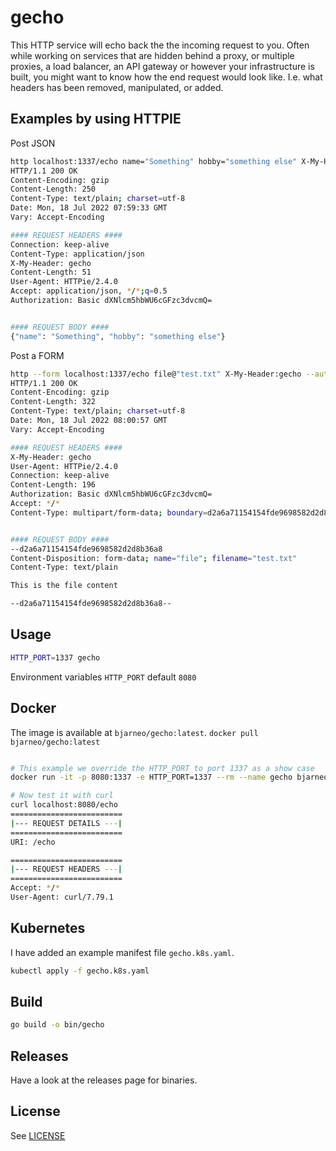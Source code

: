 # gecho

This HTTP service will echo back the the incoming request to you. Often while working on services that are hidden behind a proxy, or multiple proxies, a load balancer, an API gateway or however your infrastructure is built, you might want to know how the end request would look like. I.e. what headers has been removed, manipulated, or added.

## Examples by using HTTPIE

Post JSON

```bash
http localhost:1337/echo name="Something" hobby="something else" X-My-Header:gecho --auth username:password
HTTP/1.1 200 OK
Content-Encoding: gzip
Content-Length: 250
Content-Type: text/plain; charset=utf-8
Date: Mon, 18 Jul 2022 07:59:33 GMT
Vary: Accept-Encoding

#### REQUEST HEADERS ####
Connection: keep-alive
Content-Type: application/json
X-My-Header: gecho
Content-Length: 51
User-Agent: HTTPie/2.4.0
Accept: application/json, */*;q=0.5
Authorization: Basic dXNlcm5hbWU6cGFzc3dvcmQ=


#### REQUEST BODY ####
{"name": "Something", "hobby": "something else"}
```

Post a FORM

```bash
http --form localhost:1337/echo file@"test.txt" X-My-Header:gecho --auth username:password
HTTP/1.1 200 OK
Content-Encoding: gzip
Content-Length: 322
Content-Type: text/plain; charset=utf-8
Date: Mon, 18 Jul 2022 08:00:57 GMT
Vary: Accept-Encoding

#### REQUEST HEADERS ####
X-My-Header: gecho
User-Agent: HTTPie/2.4.0
Connection: keep-alive
Content-Length: 196
Authorization: Basic dXNlcm5hbWU6cGFzc3dvcmQ=
Accept: */*
Content-Type: multipart/form-data; boundary=d2a6a71154154fde9698582d2d8b36a8


#### REQUEST BODY ####
--d2a6a71154154fde9698582d2d8b36a8
Content-Disposition: form-data; name="file"; filename="test.txt"
Content-Type: text/plain

This is the file content

--d2a6a71154154fde9698582d2d8b36a8--
```

## Usage

```bash
HTTP_PORT=1337 gecho
```

Environment variables
`HTTP_PORT` default `8080`

## Docker

The image is available at `bjarneo/gecho:latest`. `docker pull bjarneo/gecho:latest`

```bash

# This example we override the HTTP_PORT to port 1337 as a show case
docker run -it -p 8080:1337 -e HTTP_PORT=1337 --rm --name gecho bjarneo/gecho:latest

# Now test it with curl
curl localhost:8080/echo
=========================
|--- REQUEST DETAILS ---|
=========================
URI: /echo

=========================
|--- REQUEST HEADERS ---|
=========================
Accept: */*
User-Agent: curl/7.79.1
```

## Kubernetes
I have added an example manifest file `gecho.k8s.yaml`.
```bash
kubectl apply -f gecho.k8s.yaml
```

## Build

```bash
go build -o bin/gecho
```

## Releases

Have a look at the releases page for binaries.

## License

See [LICENSE](LICENSE)
